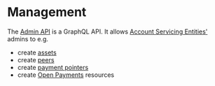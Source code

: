 # Management

The [Admin API](./reference/queries) is a GraphQL API. It allows [Account Servicing Entities'](../reference/glossary.md#account-servicing-entity) admins to e.g.

- create [assets](../reference/glossary.md#asset)
- create [peers](../reference/glossary.md#peer)
- create [payment pointers](../reference/glossary.md#payment-pointer)
- create [Open Payments](../reference/glossary.md#open-payments) resources
